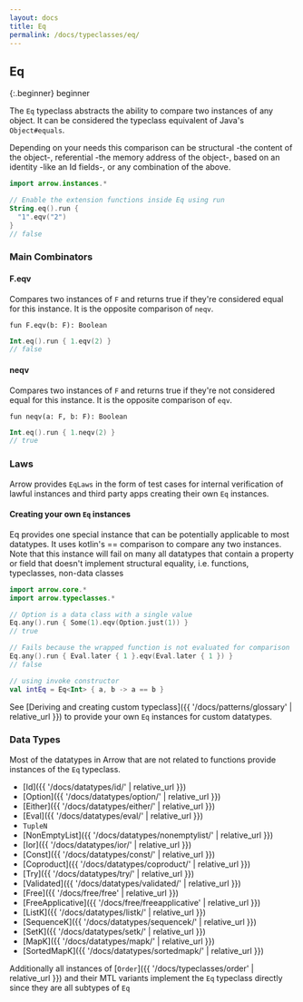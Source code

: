 ```yaml
---
layout: docs
title: Eq
permalink: /docs/typeclasses/eq/
---
```


## Eq

{:.beginner}
beginner

The `Eq` typeclass abstracts the ability to compare two instances of any object.
It can be considered the typeclass equivalent of Java's `Object#equals`.

Depending on your needs this comparison can be structural -the content of the object-, referential -the memory address of the object-, based on an identity -like an Id fields-, or any combination of the above.

```kotlin
import arrow.instances.*

// Enable the extension functions inside Eq using run
String.eq().run {
  "1".eqv("2")
}
// false
```

### Main Combinators

#### F.eqv

Compares two instances of `F` and returns true if they're considered equal for this instance.
It is the opposite comparison of `neqv`.

`fun F.eqv(b: F): Boolean`


```kotlin
Int.eq().run { 1.eqv(2) }
// false
```

#### neqv

Compares two instances of `F` and returns true if they're not considered equal for this instance.
It is the opposite comparison of `eqv`.

`fun neqv(a: F, b: F): Boolean`

```kotlin
Int.eq().run { 1.neqv(2) }
// true
```

### Laws

Arrow provides `EqLaws` in the form of test cases for internal verification of lawful instances and third party apps creating their own `Eq` instances.

#### Creating your own `Eq` instances

Eq provides one special instance that can be potentially applicable to most datatypes.
It uses kotlin's == comparison to compare any two instances.
Note that this instance will fail on many all datatypes that contain a property or field that doesn't implement structural equality, i.e. functions, typeclasses, non-data classes

```kotlin
import arrow.core.*
import arrow.typeclasses.*

// Option is a data class with a single value
Eq.any().run { Some(1).eqv(Option.just(1)) }
// true
```

```kotlin
// Fails because the wrapped function is not evaluated for comparison
Eq.any().run { Eval.later { 1 }.eqv(Eval.later { 1 }) }
// false
```

```kotlin
// using invoke constructor
val intEq = Eq<Int> { a, b -> a == b }
```

See [Deriving and creating custom typeclass]({{ '/docs/patterns/glossary' | relative_url }}) to provide your own `Eq` instances for custom datatypes.

### Data Types

Most of the datatypes in Arrow that are not related to functions provide instances of the `Eq` typeclass.

- [Id]({{ '/docs/datatypes/id/' | relative_url }})
- [Option]({{ '/docs/datatypes/option/' | relative_url }})
- [Either]({{ '/docs/datatypes/either/' | relative_url }})
- [Eval]({{ '/docs/datatypes/eval/' | relative_url }})
- `TupleN`
- [NonEmptyList]({{ '/docs/datatypes/nonemptylist/' | relative_url }})
- [Ior]({{ '/docs/datatypes/ior/' | relative_url }})
- [Const]({{ '/docs/datatypes/const/' | relative_url }})
- [Coproduct]({{ '/docs/datatypes/coproduct/' | relative_url }})
- [Try]({{ '/docs/datatypes/try/' | relative_url }})
- [Validated]({{ '/docs/datatypes/validated/' | relative_url }})
- [Free]({{ '/docs/free/free' | relative_url }})
- [FreeApplicative]({{ '/docs/free/freeapplicative' | relative_url }})
- [ListK]({{ '/docs/datatypes/listk/' | relative_url }})
- [SequenceK]({{ '/docs/datatypes/sequencek/' | relative_url }})
- [SetK]({{ '/docs/datatypes/setk/' | relative_url }})
- [MapK]({{ '/docs/datatypes/mapk/' | relative_url }})
- [SortedMapK]({{ '/docs/datatypes/sortedmapk/' | relative_url }})

Additionally all instances of [`Order`]({{ '/docs/typeclasses/order' | relative_url }}) and their MTL variants implement the `Eq` typeclass directly since they are all subtypes of `Eq`
